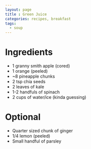```yaml
---
layout: page
title : Green Juice
categories: recipes, breakfast
tags:
  - soup
---
```


# Ingredients

* 1 granny smith apple (cored) 
* 1 orange (peeled)
* ~8 pineapple chunks
* 2 tsp chia seeds
* 2 leaves of kale
* 1-2 handfuls of spinach
* 2 cups of water/ice (kinda guessing)

# Optional

* Quarter sized chunk of ginger
* 1/4 lemon (peeled)
* Small handful of parsley